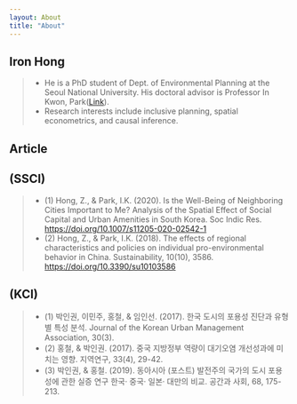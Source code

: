 ```yaml
---
layout: About
title: "About"
---
```

## Iron Hong
>- He is a PhD student of Dept. of Environmental Planning at the Seoul National University. His doctoral advisor is Professor In Kwon, Park([Link](https://gses.snu.ac.kr/ko/professor/41)).
>- Research interests include inclusive planning, spatial econometrics, and causal inference.

## Article
## (SSCI)
>- (1) Hong, Z., & Park, I.K. (2020). Is the Well-Being of Neighboring Cities Important to Me? Analysis of the Spatial Effect of Social Capital and Urban Amenities in South Korea. Soc Indic Res. https://doi.org/10.1007/s11205-020-02542-1
>- (2) Hong, Z., & Park, I.K. (2018). The effects of regional characteristics and policies on individual pro-environmental behavior in China. Sustainability, 10(10), 3586. https://doi.org/10.3390/su10103586

## (KCI)
>- (1) 박인권, 이민주, 홍철, & 임인선. (2017). 한국 도시의 포용성 진단과 유형별 특성 분석. Journal of the Korean Urban Management Association, 30(3).
>- (2) 홍철, & 박인권. (2017). 중국 지방정부 역량이 대기오염 개선성과에 미치는 영향. 지역연구, 33(4), 29-42.
>- (3) 박인권, & 홍철. (2019). 동아시아 (포스트) 발전주의 국가의 도시 포용성에 관한 실증 연구 한국· 중국· 일본· 대만의 비교. 공간과 사회, 68, 175-213.

